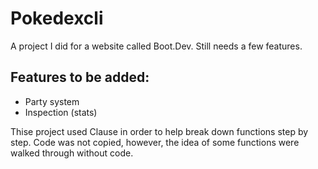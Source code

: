 # Pokedexcli
A project I did for a website called Boot.Dev. Still needs a few features. 

Features to be added:
---------------------
- Party system
- Inspection (stats)



Thise project used Clause in order to help break down functions step by step. Code was not copied, however, the idea of some functions were walked through without code. 
